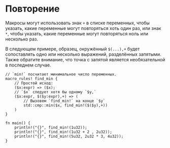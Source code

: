 # Повторение

Макросы могут использовать знак `+` в списке переменных, чтобы указать, какие переменные
могут повторяться хоть один раз, или знак `*`, чтобы указать, какие переменные могут
повторяться ноль или несколько раз.

В следующем примере, образец, окружённый `$(...),+` будет
сопоставлять одно или несколько выражений, разделённых запятыми.
Также обратите внимание, что точка с запятой является
необязательной в последнем случае.

```rust,editable
// `min!` посчитает минимальное число переменных.
macro_rules! find_min {
    // Простой исход:
    ($x:expr) => ($x);
    // `$x` следует хотя бы одному `$y,`
    ($x:expr, $($y:expr),+) => (
        // Вызовем `find_min!` на конце `$y`
        std::cmp::min($x, find_min!($($y),+))
    )
}

fn main() {
    println!("{}", find_min!(1u32));
    println!("{}", find_min!(1u32 + 2 , 2u32));
    println!("{}", find_min!(5u32, 2u32 * 3, 4u32));
}
```